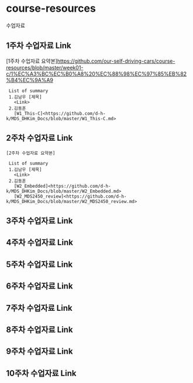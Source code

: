 # course-resources
수업자료

 ## 1주차 수업자료 Link
   [1주차 수업자료 요약본]<https://github.com/our-self-driving-cars/course-resources/blob/master/week01-c/1%EC%A3%BC%EC%B0%A8%20%EC%88%98%EC%97%85%EB%82%B4%EC%9A%A9>
  ```
   List of summary
   1.김남우 [제목]
     <Link> 
   2.김동훈 
     [W1_This-C]<https://github.com/d-h-k/MDS_DHKim_Docs/blob/master/W1_This-C.md> 
  ```
 
 ## 2주차 수업자료 Link
    [2주차 수업자료 요약본]
  ```
   List of summary
   1.김남우 [제목]
     <Link>
   2.김동훈 
     [W2_Embedded]<https://github.com/d-h-k/MDS_DHKim_Docs/blob/master/W2_Embedded.md>
     [W2_MDS2450_review]<https://github.com/d-h-k/MDS_DHKim_Docs/blob/master/W2_MDS2450_review.md>
  ```
 
 
 ## 3주차 수업자료 Link
 
 ## 4주차 수업자료 Link
 
 ## 5주차 수업자료 Link
 
 ## 6주차 수업자료 Link
 
 ## 7주차 수업자료 Link
 
 ## 8주차 수업자료 Link
 
 ## 9주차 수업자료 Link
 
 ## 10주차 수업자료 Link
